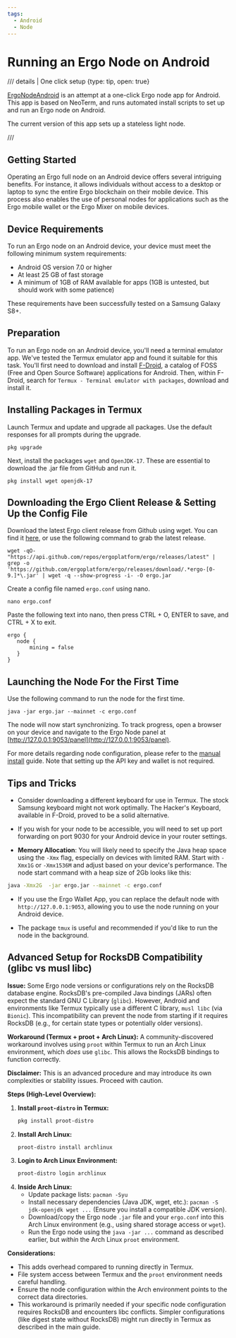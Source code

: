 ```yaml
---
tags:
  - Android
  - Node
---
```

# Running an Ergo Node on Android

/// details | One click setup 
    {type: tip, open: true}

[ErgoNodeAndroid](https://github.com/rustinmyeye/ErgoNodeAndroid) is an attempt at a one-click Ergo node app for Android. This app is based on NeoTerm, and runs automated install scripts to set up and run an Ergo node on Android.

The current version of this app sets up a stateless light node.

///

## Getting Started

Operating an Ergo full node on an Android device offers several intriguing benefits. For instance, it allows individuals without access to a desktop or laptop to sync the entire Ergo blockchain on their mobile device. This process also enables the use of personal nodes for applications such as the Ergo mobile wallet or the Ergo Mixer on mobile devices.

## Device Requirements

To run an Ergo node on an Android device, your device must meet the following minimum system requirements:

- Android OS version 7.0 or higher
- At least 25 GB of fast storage
- A minimum of 1GB of RAM available for apps (1GB is untested, but should work with some patience)

These requirements have been successfully tested on a Samsung Galaxy S8+.

## Preparation

To run an Ergo node on an Android device, you'll need a terminal emulator app. We've tested the Termux emulator app and found it suitable for this task. You'll first need to download and install [F-Droid](https://f-droid.org), a catalog of FOSS (Free and Open Source Software) applications for Android. Then, within F-Droid, search for `Termux - Terminal emulator with packages`, download and install it.

## Installing Packages in Termux

Launch Termux and update and upgrade all packages. Use the default responses for all prompts during the upgrade.

```
pkg upgrade
```

Next, install the packages `wget` and `OpenJDK-17`. These are essential to download the .jar file from GitHub and run it.

```
pkg install wget openjdk-17
```

## Downloading the Ergo Client Release & Setting Up the Config File

Download the latest Ergo client release from Github using wget. You can find it [here](https://github.com/ergoplatform/ergo/releases), or use the following command to grab the latest release.

```
wget -qO- "https://api.github.com/repos/ergoplatform/ergo/releases/latest" | grep -o 'https://github.com/ergoplatform/ergo/releases/download/.*ergo-[0-9.]*\.jar' | wget -q --show-progress -i- -O ergo.jar

```

Create a config file named `ergo.conf` using nano.

```
nano ergo.conf
```

Paste the following text into nano, then press CTRL + O, ENTER to save, and CTRL + X to exit.

```
ergo {
   node {
       mining = false
   }
}
```

## Launching the Node For the First Time

Use the following command to run the node for the first time.

```
java -jar ergo.jar --mainnet -c ergo.conf
```
  
The node will now start synchronizing. To track progress, open a browser on your device and navigate to the Ergo Node panel at [http://127.0.0.1:9053/panel](http://127.0.0.1:9053/panel).

For more details regarding node configuration, please refer to the [manual install](manual.md) guide. Note that setting up the API key and wallet is not required.

## Tips and Tricks

- Consider downloading a different keyboard for use in Termux. The stock Samsung keyboard might not work optimally. The Hacker's Keyboard, available in F-Droid, proved to be a solid alternative.
  
- If you wish for your node to be accessible, you will need to set up port forwarding on port 9030 for your Android device in your router settings.
  
- **Memory Allocation**: You will likely need to specify the Java heap space using the `-Xmx` flag, especially on devices with limited RAM. Start with `-Xmx1G` or `-Xmx1536M` and adjust based on your device's performance. The node start command with a heap size of 2Gb looks like this: 

```bash
java -Xmx2G  -jar ergo.jar --mainnet -c ergo.conf
```  
  
- If you use the Ergo Wallet App, you can replace the default node with `http://127.0.0.1:9053`, allowing you to use the node running on your Android device. 
  
- The package `tmux` is useful and recommended if you'd like to run the node in the background. 

## Advanced Setup for RocksDB Compatibility (glibc vs musl libc)

**Issue:** Some Ergo node versions or configurations rely on the RocksDB database engine. RocksDB's pre-compiled Java bindings (JARs) often expect the standard GNU C Library (`glibc`). However, Android and environments like Termux typically use a different C library, `musl libc` (via `Bionic`). This incompatibility can prevent the node from starting if it requires RocksDB (e.g., for certain state types or potentially older versions).

**Workaround (Termux + proot + Arch Linux):** A community-discovered workaround involves using `proot` within Termux to run an Arch Linux environment, which *does* use `glibc`. This allows the RocksDB bindings to function correctly.

**Disclaimer:** This is an advanced procedure and may introduce its own complexities or stability issues. Proceed with caution.

**Steps (High-Level Overview):**

1.  **Install `proot-distro` in Termux:**
    ```bash
    pkg install proot-distro
    ```
2.  **Install Arch Linux:**
    ```bash
    proot-distro install archlinux
    ```
3.  **Login to Arch Linux Environment:**
    ```bash
    proot-distro login archlinux
    ```
4.  **Inside Arch Linux:**
    *   Update package lists: `pacman -Syu`
    *   Install necessary dependencies (Java JDK, wget, etc.): `pacman -S jdk-openjdk wget ...` (Ensure you install a compatible JDK version).
    *   Download/copy the Ergo node `.jar` file and your `ergo.conf` into this Arch Linux environment (e.g., using shared storage access or `wget`).
    *   Run the Ergo node using the `java -jar ...` command as described earlier, but *within* the Arch Linux `proot` environment.

**Considerations:**

*   This adds overhead compared to running directly in Termux.
*   File system access between Termux and the `proot` environment needs careful handling.
*   Ensure the node configuration within the Arch environment points to the correct data directories.
*   This workaround is primarily needed if your specific node configuration requires RocksDB and encounters libc conflicts. Simpler configurations (like digest state without RocksDB) might run directly in Termux as described in the main guide.
